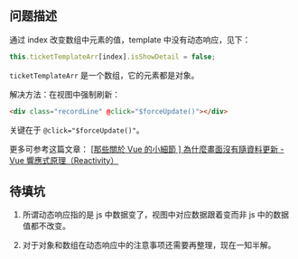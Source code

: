 ## 问题描述

通过 index 改变数组中元素的值，template 中没有动态响应，见下：   

```js
this.ticketTemplateArr[index].isShowDetail = false;
```

`ticketTemplateArr` 是一个数组，它的元素都是对象。   

解决方法：在视图中强制刷新：

```html
<div class="recordLine" @click="$forceUpdate()"></div>
```

关键在于 `@click="$forceUpdate()"`。  

更多可参考这篇文章： [[那些關於 Vue 的小細節 ] 為什麼畫面沒有隨資料更新 - Vue 響應式原理（Reactivity）](https://pjchender.blogspot.com/2017/05/vue-vue-reactivity.html)  

## 待填坑

1. 所谓动态响应指的是 js 中数据变了，视图中对应数据跟着变而非 js 中的数据值都不改变。   

2. 对于对象和数组在动态响应中的注意事项还需要再整理，现在一知半解。   

